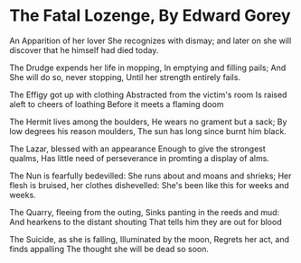 # The Fatal Lozenge, By Edward Gorey

An Apparition of her lover She recognizes with dismay;
and later on she will discover that he himself had died today.

The Drudge expends her life in mopping,
	In emptying and filling pails;
And She will do so, never stopping,
	Until her strength entirely fails.

The Effigy got up with clothing
Abstracted from the victim's room
Is raised aleft to cheers of loathing
Before it meets a flaming doom

The Hermit lives among the boulders,
He wears no grament but a sack;
By low degrees his reason moulders,
The sun has long since burnt him black.

The Lazar, blessed with an appearance
Enough to give the strongest qualms,
Has little need of perseverance
in promting a display of alms.

The Nun is fearfully bedevilled:
She runs about and moans and shrieks;
Her flesh is bruised, her clothes dishevelled:
She's been like this for weeks and weeks.

The Quarry, fleeing from the outing,
Sinks panting in the reeds and mud:
And hearkens to the distant shouting
That tells him they are out for blood

The Suicide, as she is falling,
Illuminated by the moon,
Regrets her act, and finds appalling
The thought she will be dead so soon.

